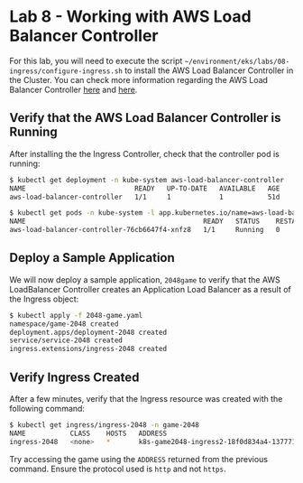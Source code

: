# Lab 8 - Working with AWS Load Balancer Controller

For this lab, you will need to execute the script `~/environment/eks/labs/08-ingress/configure-ingress.sh` to install the AWS Load Balancer Controller in the Cluster. You can check more information regarding the AWS Load Balancer Controller [here](https://kubernetes-sigs.github.io/aws-load-balancer-controller/latest/) and [here](https://docs.aws.amazon.com/eks/latest/userguide/alb-ingress.html).

## Verify that the AWS Load Balancer Controller is Running

 After installing the the Ingress Controller, check that the controller pod is running:

```bash
$ kubectl get deployment -n kube-system aws-load-balancer-controller
NAME                           READY   UP-TO-DATE   AVAILABLE   AGE
aws-load-balancer-controller   1/1     1            1           51d

$ kubectl get pods -n kube-system -l app.kubernetes.io/name=aws-load-balancer-controller
NAME                                            READY   STATUS    RESTARTS   AGE
aws-load-balancer-controller-76cb6647f4-xnfz8   1/1     Running   0          4d1h
```

## Deploy a Sample Application

We will now deploy a sample application, `2048game` to verify that the AWS LoadBalancer Controller creates an Application Load Balancer as a result of the Ingress object:

```bash
$ kubectl apply -f 2048-game.yaml
namespace/game-2048 created
deployment.apps/deployment-2048 created
service/service-2048 created
ingress.extensions/ingress-2048 created
```

## Verify Ingress Created

After a few minutes, verify that the Ingress resource was created with the following command:

```bash
$ kubectl get ingress/ingress-2048 -n game-2048
NAME           CLASS    HOSTS   ADDRESS                                                                      PORTS   AGE
ingress-2048   <none>   *       k8s-game2048-ingress2-18f0d834a4-1377718652.eu-central-1.elb.amazonaws.com   80      1d
```

Try accessing the game using the `ADDRESS` returned from the previous command. Ensure the protocol used is `http` and not `https`.
